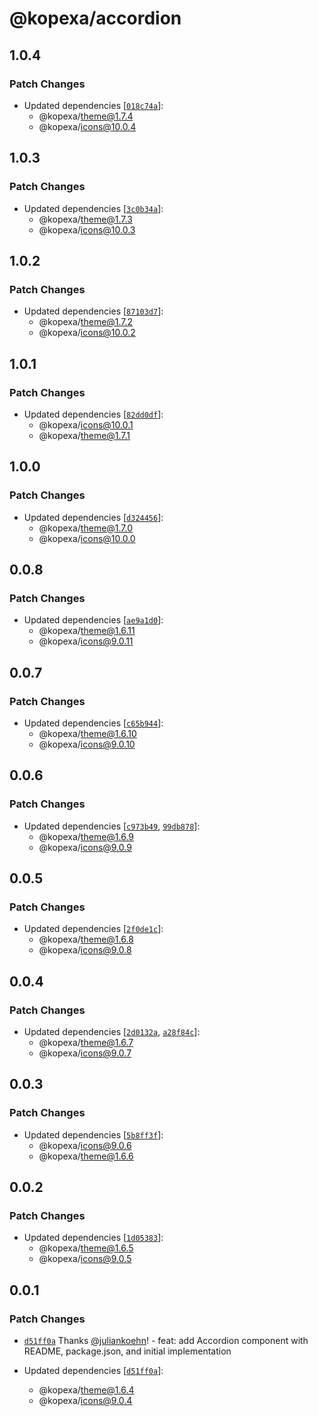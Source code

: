 # @kopexa/accordion

## 1.0.4

### Patch Changes

- Updated dependencies [[`018c74a`](https://github.com/kopexa-grc/sight/commit/018c74ad9e99915b8d899e962e68f0d2ccb269d8)]:
  - @kopexa/theme@1.7.4
  - @kopexa/icons@10.0.4

## 1.0.3

### Patch Changes

- Updated dependencies [[`3c0b34a`](https://github.com/kopexa-grc/sight/commit/3c0b34ad349d21f8be53669294f4e191264fd9fd)]:
  - @kopexa/theme@1.7.3
  - @kopexa/icons@10.0.3

## 1.0.2

### Patch Changes

- Updated dependencies [[`87103d7`](https://github.com/kopexa-grc/sight/commit/87103d77ae7e38145a2de2d75cb0b98b53b3570a)]:
  - @kopexa/theme@1.7.2
  - @kopexa/icons@10.0.2

## 1.0.1

### Patch Changes

- Updated dependencies [[`82dd0df`](https://github.com/kopexa-grc/sight/commit/82dd0df5cc8952f10960abfc7d0d6cd6b2db01c1)]:
  - @kopexa/icons@10.0.1
  - @kopexa/theme@1.7.1

## 1.0.0

### Patch Changes

- Updated dependencies [[`d324456`](https://github.com/kopexa-grc/sight/commit/d324456e4a290b6862aa065205bcc01eb0768392)]:
  - @kopexa/theme@1.7.0
  - @kopexa/icons@10.0.0

## 0.0.8

### Patch Changes

- Updated dependencies [[`ae9a1d0`](https://github.com/kopexa-grc/sight/commit/ae9a1d0ccf5812eee0d54025bbeb1065850ce66a)]:
  - @kopexa/theme@1.6.11
  - @kopexa/icons@9.0.11

## 0.0.7

### Patch Changes

- Updated dependencies [[`c65b944`](https://github.com/kopexa-grc/sight/commit/c65b9444b7cde9ec7aceddbda279f4b1fdc0cf08)]:
  - @kopexa/theme@1.6.10
  - @kopexa/icons@9.0.10

## 0.0.6

### Patch Changes

- Updated dependencies [[`c973b49`](https://github.com/kopexa-grc/sight/commit/c973b4953849b4abe83d8dfdad8c4558c59d2e45), [`99db878`](https://github.com/kopexa-grc/sight/commit/99db8786314e4a12e5f96f9989f790e2653fb34a)]:
  - @kopexa/theme@1.6.9
  - @kopexa/icons@9.0.9

## 0.0.5

### Patch Changes

- Updated dependencies [[`2f0de1c`](https://github.com/kopexa-grc/sight/commit/2f0de1cb0a8b49798f80582887e13e75afa02d77)]:
  - @kopexa/theme@1.6.8
  - @kopexa/icons@9.0.8

## 0.0.4

### Patch Changes

- Updated dependencies [[`2d0132a`](https://github.com/kopexa-grc/sight/commit/2d0132a983dd46abb0bbd97a914d9f63489b91eb), [`a28f84c`](https://github.com/kopexa-grc/sight/commit/a28f84cbcc21e76b1bb5971519fdcc1a8ac8f568)]:
  - @kopexa/theme@1.6.7
  - @kopexa/icons@9.0.7

## 0.0.3

### Patch Changes

- Updated dependencies [[`5b8ff3f`](https://github.com/kopexa-grc/sight/commit/5b8ff3fe48440aed46b2ab38b9a96be5da207be6)]:
  - @kopexa/icons@9.0.6
  - @kopexa/theme@1.6.6

## 0.0.2

### Patch Changes

- Updated dependencies [[`1d05383`](https://github.com/kopexa-grc/sight/commit/1d0538331fc97df6630a705a07da1ee4fb56312e)]:
  - @kopexa/theme@1.6.5
  - @kopexa/icons@9.0.5

## 0.0.1

### Patch Changes

- [`d51ff0a`](https://github.com/kopexa-grc/sight/commit/d51ff0a0f0feb2451d84b845ff468a82c8849609) Thanks [@juliankoehn](https://github.com/juliankoehn)! - feat: add Accordion component with README, package.json, and initial implementation

- Updated dependencies [[`d51ff0a`](https://github.com/kopexa-grc/sight/commit/d51ff0a0f0feb2451d84b845ff468a82c8849609)]:
  - @kopexa/theme@1.6.4
  - @kopexa/icons@9.0.4
